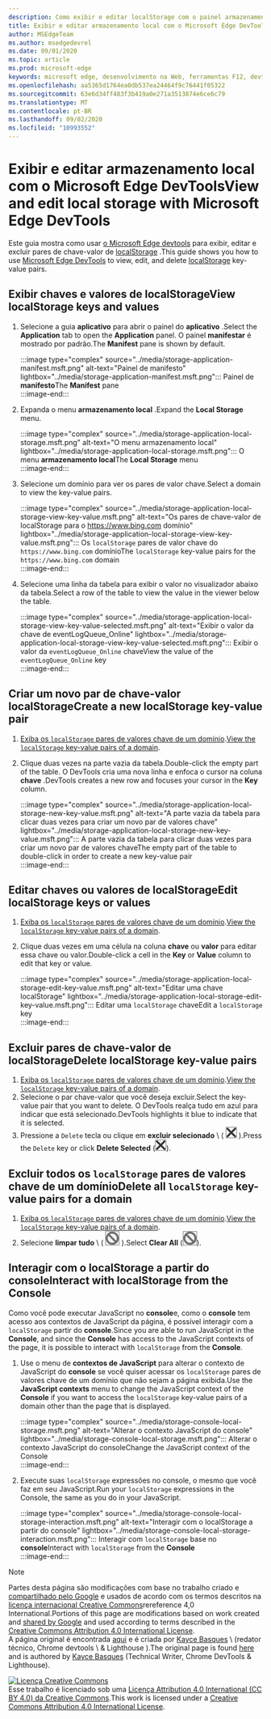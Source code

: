 ```yaml
---
description: Como exibir e editar localStorage com o painel armazenamento local e o console.
title: Exibir e editar armazenamento local com o Microsoft Edge DevTools
author: MSEdgeTeam
ms.author: msedgedevrel
ms.date: 09/01/2020
ms.topic: article
ms.prod: microsoft-edge
keywords: microsoft edge, desenvolvimento na Web, ferramentas F12, devtools
ms.openlocfilehash: aa5365d1764ea0db537ea24464f9c76441f05322
ms.sourcegitcommit: 63e6d34ff483f3b419a0e271a3513874e6ce6c79
ms.translationtype: MT
ms.contentlocale: pt-BR
ms.lasthandoff: 09/02/2020
ms.locfileid: "10993552"
---
```

<!-- Copyright Kayce Basques 

   Licensed under the Apache License, Version 2.0 (the "License");
   you may not use this file except in compliance with the License.
   You may obtain a copy of the License at

       https://www.apache.org/licenses/LICENSE-2.0

   Unless required by applicable law or agreed to in writing, software
   distributed under the License is distributed on an "AS IS" BASIS,
   WITHOUT WARRANTIES OR CONDITIONS OF ANY KIND, either express or implied.
   See the License for the specific language governing permissions and
   limitations under the License.  -->  





# <span data-ttu-id="caeda-104">Exibir e editar armazenamento local com o Microsoft Edge DevTools</span><span class="sxs-lookup"><span data-stu-id="caeda-104">View and edit local storage with Microsoft Edge DevTools</span></span>   



<span data-ttu-id="caeda-105">Este guia mostra como usar [o Microsoft Edge devtools][MicrosoftEdgeDevTools] para exibir, editar e excluir pares de chave-valor de [localStorage][MDNWindowsLocalStorage] .</span><span class="sxs-lookup"><span data-stu-id="caeda-105">This guide shows you how to use [Microsoft Edge DevTools][MicrosoftEdgeDevTools] to view, edit, and delete [localStorage][MDNWindowsLocalStorage] key-value pairs.</span></span>  

## <span data-ttu-id="caeda-106">Exibir chaves e valores de localStorage</span><span class="sxs-lookup"><span data-stu-id="caeda-106">View localStorage keys and values</span></span>   

1.  <span data-ttu-id="caeda-107">Selecione a guia **aplicativo** para abrir o painel do **aplicativo** .</span><span class="sxs-lookup"><span data-stu-id="caeda-107">Select the **Application** tab to open the **Application** panel.</span></span>  <span data-ttu-id="caeda-108">O painel **manifestar** é mostrado por padrão.</span><span class="sxs-lookup"><span data-stu-id="caeda-108">The **Manifest** pane is shown by default.</span></span>  
    
    :::image type="complex" source="../media/storage-application-manifest.msft.png" alt-text="Painel de manifesto" lightbox="../media/storage-application-manifest.msft.png":::
       <span data-ttu-id="caeda-110">Painel de **manifesto**</span><span class="sxs-lookup"><span data-stu-id="caeda-110">The **Manifest** pane</span></span>  
    :::image-end:::  
    
1.  <span data-ttu-id="caeda-111">Expanda o menu **armazenamento local** .</span><span class="sxs-lookup"><span data-stu-id="caeda-111">Expand the **Local Storage** menu.</span></span>  
    
    :::image type="complex" source="../media/storage-application-local-storage.msft.png" alt-text="O menu armazenamento local" lightbox="../media/storage-application-local-storage.msft.png":::
       <span data-ttu-id="caeda-113">O menu **armazenamento local**</span><span class="sxs-lookup"><span data-stu-id="caeda-113">The **Local Storage** menu</span></span>  
    :::image-end:::  
    
1.  <span data-ttu-id="caeda-114">Selecione um domínio para ver os pares de valor chave.</span><span class="sxs-lookup"><span data-stu-id="caeda-114">Select a domain to view the key-value pairs.</span></span>  
    
    :::image type="complex" source="../media/storage-application-local-storage-view-key-value.msft.png" alt-text="Os pares de chave-valor de localStorage para o https://www.bing.com domínio" lightbox="../media/storage-application-local-storage-view-key-value.msft.png":::
       <span data-ttu-id="caeda-116">Os `localStorage` pares de valor chave do `https://www.bing.com` domínio</span><span class="sxs-lookup"><span data-stu-id="caeda-116">The `localStorage` key-value pairs for the `https://www.bing.com` domain</span></span>  
    :::image-end:::  
    
1.  <span data-ttu-id="caeda-117">Selecione uma linha da tabela para exibir o valor no visualizador abaixo da tabela.</span><span class="sxs-lookup"><span data-stu-id="caeda-117">Select a row of the table to view the value in the viewer below the table.</span></span>  
    
    :::image type="complex" source="../media/storage-application-local-storage-view-key-value-selected.msft.png" alt-text="Exibir o valor da chave de eventLogQueue_Online" lightbox="../media/storage-application-local-storage-view-key-value-selected.msft.png":::
       <span data-ttu-id="caeda-119">Exibir o valor da `eventLogQueue_Online` chave</span><span class="sxs-lookup"><span data-stu-id="caeda-119">View the value of the `eventLogQueue_Online` key</span></span>  
    :::image-end:::  
    
## <span data-ttu-id="caeda-120">Criar um novo par de chave-valor localStorage</span><span class="sxs-lookup"><span data-stu-id="caeda-120">Create a new localStorage key-value pair</span></span>   

1.  <span data-ttu-id="caeda-121">[Exiba os `localStorage` pares de valores chave de um domínio](#view-localstorage-keys-and-values).</span><span class="sxs-lookup"><span data-stu-id="caeda-121">[View the `localStorage` key-value pairs of a domain](#view-localstorage-keys-and-values).</span></span>  
1.  <span data-ttu-id="caeda-122">Clique duas vezes na parte vazia da tabela.</span><span class="sxs-lookup"><span data-stu-id="caeda-122">Double-click the empty part of the table.</span></span>  <span data-ttu-id="caeda-123">O DevTools cria uma nova linha e enfoca o cursor na coluna **chave** .</span><span class="sxs-lookup"><span data-stu-id="caeda-123">DevTools creates a new row and focuses your cursor in the **Key** column.</span></span>  
    
    :::image type="complex" source="../media/storage-application-local-storage-new-key-value.msft.png" alt-text="A parte vazia da tabela para clicar duas vezes para criar um novo par de valores chave" lightbox="../media/storage-application-local-storage-new-key-value.msft.png":::
       <span data-ttu-id="caeda-125">A parte vazia da tabela para clicar duas vezes para criar um novo par de valores chave</span><span class="sxs-lookup"><span data-stu-id="caeda-125">The empty part of the table to double-click in order to create a new key-value pair</span></span>  
    :::image-end:::  
    
## <span data-ttu-id="caeda-126">Editar chaves ou valores de localStorage</span><span class="sxs-lookup"><span data-stu-id="caeda-126">Edit localStorage keys or values</span></span>   

1.  <span data-ttu-id="caeda-127">[Exiba os `localStorage` pares de valores chave de um domínio](#view-localstorage-keys-and-values).</span><span class="sxs-lookup"><span data-stu-id="caeda-127">[View the `localStorage` key-value pairs of a domain](#view-localstorage-keys-and-values).</span></span>  
1.  <span data-ttu-id="caeda-128">Clique duas vezes em uma célula na coluna **chave** ou **valor** para editar essa chave ou valor.</span><span class="sxs-lookup"><span data-stu-id="caeda-128">Double-click a cell in the **Key** or **Value** column to edit that key or value.</span></span>  
    
    :::image type="complex" source="../media/storage-application-local-storage-edit-key-value.msft.png" alt-text="Editar uma chave localStorage" lightbox="../media/storage-application-local-storage-edit-key-value.msft.png":::
       <span data-ttu-id="caeda-130">Editar uma `localStorage` chave</span><span class="sxs-lookup"><span data-stu-id="caeda-130">Edit a `localStorage` key</span></span>  
    :::image-end:::  
    
## <span data-ttu-id="caeda-131">Excluir pares de chave-valor de localStorage</span><span class="sxs-lookup"><span data-stu-id="caeda-131">Delete localStorage key-value pairs</span></span>   

1.  <span data-ttu-id="caeda-132">[Exiba os `localStorage` pares de valores chave de um domínio](#view-localstorage-keys-and-values).</span><span class="sxs-lookup"><span data-stu-id="caeda-132">[View the `localStorage` key-value pairs of a domain](#view-localstorage-keys-and-values).</span></span>  
1.  <span data-ttu-id="caeda-133">Selecione o par chave-valor que você deseja excluir.</span><span class="sxs-lookup"><span data-stu-id="caeda-133">Select the key-value pair that you want to delete.</span></span>  <span data-ttu-id="caeda-134">O DevTools realça tudo em azul para indicar que está selecionado.</span><span class="sxs-lookup"><span data-stu-id="caeda-134">DevTools highlights it blue to indicate that it is selected.</span></span>  
1.  <span data-ttu-id="caeda-135">Pressione a `Delete` tecla ou clique em **excluir selecionado** \ ( ![ excluir selecionado ][ImageDeleteIcon] \).</span><span class="sxs-lookup"><span data-stu-id="caeda-135">Press the `Delete` key or click **Delete Selected** \(![Delete Selected][ImageDeleteIcon]\).</span></span>  
    
## <span data-ttu-id="caeda-136">Excluir todos os `localStorage` pares de valores chave de um domínio</span><span class="sxs-lookup"><span data-stu-id="caeda-136">Delete all `localStorage` key-value pairs for a domain</span></span>   

1.  <span data-ttu-id="caeda-137">[Exiba os `localStorage` pares de valores chave de um domínio](#view-localstorage-keys-and-values).</span><span class="sxs-lookup"><span data-stu-id="caeda-137">[View the `localStorage` key-value pairs of a domain](#view-localstorage-keys-and-values).</span></span>  
1.  <span data-ttu-id="caeda-138">Selecione **limpar tudo** \ ( ![ limpar tudo ][ImageClearIcon] \).</span><span class="sxs-lookup"><span data-stu-id="caeda-138">Select **Clear All** \(![Clear All][ImageClearIcon]\).</span></span>  
    
## <span data-ttu-id="caeda-139">Interagir com o localStorage a partir do console</span><span class="sxs-lookup"><span data-stu-id="caeda-139">Interact with localStorage from the Console</span></span>   

<span data-ttu-id="caeda-140">Como você pode executar JavaScript no **console**e, como o **console** tem acesso aos contextos de JavaScript da página, é possível interagir com a `localStorage` partir do **console**.</span><span class="sxs-lookup"><span data-stu-id="caeda-140">Since you are able to run JavaScript in the **Console**, and since the **Console** has access to the JavaScript contexts of the page, it is possible to interact with `localStorage` from the **Console**.</span></span>  

1.  <span data-ttu-id="caeda-141">Use o menu de **contextos de JavaScript** para alterar o contexto de JavaScript do **console** se você quiser acessar os `localStorage` pares de valores chave de um domínio que não sejam a página exibida.</span><span class="sxs-lookup"><span data-stu-id="caeda-141">Use the **JavaScript contexts** menu to change the JavaScript context of the **Console** if you want to access the `localStorage` key-value pairs of a domain other than the page that is displayed.</span></span>  
    
    :::image type="complex" source="../media/storage-console-local-storage.msft.png" alt-text="Alterar o contexto JavaScript do console" lightbox="../media/storage-console-local-storage.msft.png":::
       <span data-ttu-id="caeda-143">Alterar o contexto JavaScript do console</span><span class="sxs-lookup"><span data-stu-id="caeda-143">Change the JavaScript context of the Console</span></span>  
    :::image-end:::  
    
1.  <span data-ttu-id="caeda-144">Execute suas `localStorage` expressões no console, o mesmo que você faz em seu JavaScript.</span><span class="sxs-lookup"><span data-stu-id="caeda-144">Run your `localStorage` expressions in the Console, the same as you do in your JavaScript.</span></span>  
    
    :::image type="complex" source="../media/storage-console-local-storage-interaction.msft.png" alt-text="Interagir com o localStorage a partir do console" lightbox="../media/storage-console-local-storage-interaction.msft.png":::
       <span data-ttu-id="caeda-146">Interagir com `localStorage` base no **console**</span><span class="sxs-lookup"><span data-stu-id="caeda-146">Interact with `localStorage` from the **Console**</span></span>  
    :::image-end:::  
    
<!--  
 


-->  

<!-- image links -->  

[ImageClearIcon]: ../media/clear-icon.msft.png  
[ImageDeleteIcon]: ../media/delete-icon.msft.png  

<!-- links -->  

[MicrosoftEdgeDevTools]: ../../devtools-guide-chromium.md "Ferramentas de desenvolvedor do Microsoft Edge (Chromium) | Documentos da Microsoft"  

[MDNWindowsLocalStorage]: https://developer.mozilla.org/docs/Web/API/Window/localStorage "Window. localStorage | MDN"  

> [!NOTE]
> <span data-ttu-id="caeda-149">Partes desta página são modificações com base no trabalho criado e [compartilhado pelo Google][GoogleSitePolicies] e usados de acordo com os termos descritos na [licença internacional Creative Commons][CCA4IL]rereference 4,0 International.</span><span class="sxs-lookup"><span data-stu-id="caeda-149">Portions of this page are modifications based on work created and [shared by Google][GoogleSitePolicies] and used according to terms described in the [Creative Commons Attribution 4.0 International License][CCA4IL].</span></span>  
> <span data-ttu-id="caeda-150">A página original é encontrada [aqui](https://developers.google.com/web/tools/chrome-devtools/storage/localstorage) e é criada por [Kayce Basques][KayceBasques] \ (redator técnico, Chrome devtools \ & Lighthouse \).</span><span class="sxs-lookup"><span data-stu-id="caeda-150">The original page is found [here](https://developers.google.com/web/tools/chrome-devtools/storage/localstorage) and is authored by [Kayce Basques][KayceBasques] \(Technical Writer, Chrome DevTools \& Lighthouse\).</span></span>  

[![Licença Creative Commons][CCby4Image]][CCA4IL]  
<span data-ttu-id="caeda-152">Esse trabalho é licenciado sob uma [Licença Attribution 4.0 International (CC BY 4.0) da Creative Commons][CCA4IL].</span><span class="sxs-lookup"><span data-stu-id="caeda-152">This work is licensed under a [Creative Commons Attribution 4.0 International License][CCA4IL].</span></span>  

[CCA4IL]: https://creativecommons.org/licenses/by/4.0  
[CCby4Image]: https://i.creativecommons.org/l/by/4.0/88x31.png  
[GoogleSitePolicies]: https://developers.google.com/terms/site-policies  
[KayceBasques]: https://developers.google.com/web/resources/contributors/kaycebasques  
